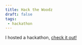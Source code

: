 ```yaml
---
title: Hack the Woodz
draft: false
tags:
 - hackathon
---
```


I hosted a hackathon, 
[check it out!](https://hack-the-woodz.devpost.com/)